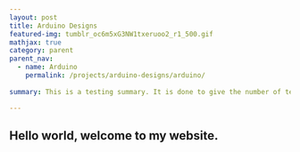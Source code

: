 ```yaml
---
layout: post
title: Arduino Designs
featured-img: tumblr_oc6m5xG3NW1txeruoo2_r1_500.gif
mathjax: true
category: parent
parent_nav:
  - name: Arduino
    permalink: /projects/arduino-designs/arduino/
   
summary: This is a testing summary. It is done to give the number of text showing on the cards.

---
```


## Hello world, welcome to my website.
